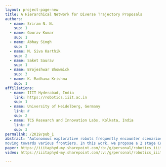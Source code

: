 ```yaml
---
layout: project-page-new
title: A Hierarchical Network for Diverse Trajectory Proposals
authors:
  - name: Sriram N. N.
    sup: 1
  - name: Gourav Kumar
    sup: 1
  - name: Abhay Singh
    sup: 1
  - name: M. Siva Karthik
    sup: 2
  - name: Saket Saurav
    sup: 1
  - name: Brojeshwar Bhowmick
    sup: 3
  - name: K. Madhava Krishna
    sup: 1
affiliations:
  - name: IIIT Hyderabad, India
    link: https://robotics.iiit.ac.in
    sup: 1
  - name: University of Heidelberg, Germany
    link: #
    sup: 2
  - name: TCS Research and Innovation Labs, Kolkata, India
    link: #
    sup: 3
permalink: /2019/pub_1
abstract: "Autonomous explorative robots frequently encounter scenarios where multiple future trajectories can be pursued. Often these are cases with multiple paths around an obstacle or trajectory options towards various frontiers. Humans in such situations can inherently perceive and reason about the surrounding environment to identify several possibilities of either manoeuvring around the obstacles or
moving towards various frontiers. In this work, we propose a 2 stage Convolutional Neural Network architecture which mimics such an ability to map the perceived surroundings to multiple trajectories that a robot can choose to traverse. The first stage is a Trajectory Proposal Network which suggests diverse regions in the environment which can be occupied in the future. The second stage is a Trajectory Sampling network which provides a finegrained trajectory over the regions proposed by Trajectory Proposal Network. We evaluate our framework in diverse and complicated real life settings. For the outdoor case, we use the KITTI dataset and our own outdoor driving dataset. In the indoor setting, we use an autonomous drone to navigate various scenarios and also a ground robot which can explore the environment using the trajectories proposed by our framework. Our experiments suggest that the framework is able to develop a semantic understanding of the obstacles, open regions and identify diverse trajectories that a robot can traverse. Our comparisons portray the performance gain of the proposed architecture over a diverse set of methods against which it is compared."
paper: https://iiitaphyd-my.sharepoint.com/:b:/g/personal/robotics_iiit_ac_in/EZ229-3UQ41LmqMnxI4tRWgBfPs85sjuo-cDsQ1uFw1LtA?download=1
video: https://iiitaphyd-my.sharepoint.com/:v:/g/personal/robotics_iiit_ac_in/EdgyubLBGfdHinaDaiQcH0YB2PcBhlLnN5CgbNPnB624GA?download=1

---
```


